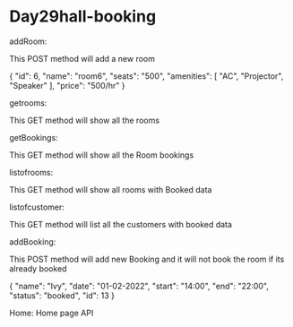 # Day29hall-booking

addRoom:

This POST method will add a new room

{
  "id": 6,
  "name": "room6",
  "seats": "500",
  "amenities": [
    "AC",
    "Projector",
    "Speaker"
  ],
  "price": "500/hr"
}

getrooms:

This GET method will show all the rooms

getBookings:

This GET method will show all the Room bookings

listofrooms:

This GET method will show all rooms with Booked data

listofcustomer:

This GET method will list all the customers with booked data

addBooking:

This POST method will add new Booking and it will not book the room if its already booked

{
  "name": "Ivy",
  "date": "01-02-2022",
  "start": "14:00",
  "end": "22:00",
  "status": "booked",
  "id": 13
}

Home:
Home page API
